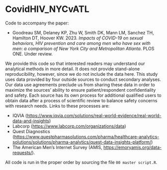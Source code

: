 # CovidHIV_NYCvATL

Code to accompany the paper:

- Goodreau SM, Delaney KP, Zhu W, Smith DK, Mann LM, Sanchez TH, Hamilton DT, Hoover KW. 2023. *Impacts of COVID-19 on sexual behaviors, HIV prevention and care among men who have sex with men: a comparison of New York City and Metropolitan Atlanta*. PLOS ONE. Under review.

We provide this code so that interested readers may understand our analytical methods in more detail. It does not provide stand-alone reproducibility, however, since we do not include the data here. This study uses data provided by four outside sources to conduct secondary analyses. Our data use agreements preclude us from sharing these data in order to maximize the sources’ ability to ensure patient/respondent confidentiality and safety. Each source has its own process for additional qualified users to obtain data after a process of scientific review to balance safety concerns with research needs. Links to these processes are:

- IQVIA (https://www.iqvia.com/solutions/real-world-evidence/real-world-data-and-insights)
- Labcorp (https://www.labcorp.com/organizations/data)
- Quest Diagnostics (https://www.questpharmasolutions.com/pharma/healthcare-analytics-solutions/solutions/pharma-analytics/quest-data-insights-platform/)
- The American Men’s Internet Survey (AMIS, https://emoryamis.org/data-requests/).

All code is run in the proper order by sourcing the file `00 master script.R`.
